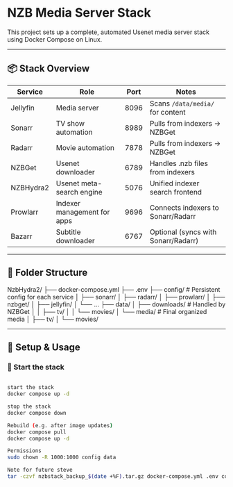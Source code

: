 # NZB Media Server Stack

This project sets up a complete, automated Usenet media server stack using Docker Compose on Linux.

---

## 📦 Stack Overview

| Service     | Role                         | Port   | Notes                             |
|-------------|------------------------------|--------|-----------------------------------|
| Jellyfin    | Media server                 | 8096   | Scans `/data/media/` for content  |
| Sonarr      | TV show automation           | 8989   | Pulls from indexers → NZBGet      |
| Radarr      | Movie automation             | 7878   | Pulls from indexers → NZBGet      |
| NZBGet      | Usenet downloader            | 6789   | Handles .nzb files from indexers  |
| NZBHydra2   | Usenet meta-search engine    | 5076   | Unified indexer search frontend   |
| Prowlarr    | Indexer management for apps | 9696   | Connects indexers to Sonarr/Radarr |
| Bazarr      | Subtitle downloader          | 6767   | Optional (syncs with Sonarr/Radarr) |

---

## 📁 Folder Structure

NzbHydra2/ ├── docker-compose.yml ├── .env ├── config/ # Persistent config for each service │ ├── sonarr/ │ ├── radarr/ │ ├── prowlarr/ │ ├── nzbget/ │ ├── jellyfin/ │ └── ... ├── data/ │ ├── downloads/ # Handled by NZBGet │ │ ├── tv/ │ │ └── movies/ │ └── media/ # Final organized media │ ├── tv/ │ └── movies/


---

## 🔧 Setup & Usage

### 🚀 Start the stack

```bash

start the stack
docker compose up -d

stop the stack
docker compose down

Rebuild (e.g. after image updates)
docker compose pull
docker compose up -d

Permissions
sudo chown -R 1000:1000 config data

Note for future steve
tar -czvf nzbstack_backup_$(date +%F).tar.gz docker-compose.yml .env config data
